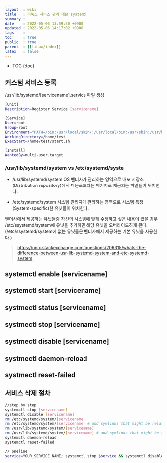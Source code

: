 ```yaml
---
layout  : wiki
title   : 리눅스 서비스 관리 데몬 systemd 
summary : 
date    : 2022-05-06 13:59:50 +0900
updated : 2022-05-06 14:17:02 +0900
tags    : 
toc     : true
public  : true
parent  : [[linux/index]]
latex   : false
---
```

* TOC
{:toc}


## 커스텀 서비스 등록
/usr/lib/systemd/[servicename].service 파일 생성

```sh
[Unit]
Description=Register Service [servicename]

[Service]
User=root
Group=root
Environment="PATH=/bin:/usr/local/sbin/:/usr/local/bin:/usr/sbin:/usr/bin:/usr/local/node/bin"
WorkingDirectory=/home/test
ExecStart=/home/test/start.sh

[Install]
WantedBy=multi-user.target
```

### /usr/lib/systemd/system vs /etc/systemd/syste
- /usr/lib/systemd/system
OS 벤더사가 관리하는 영역으로 배포 저장소(Distribution repository)에서 다운로드되는 패키지로 제공되는 파일들이 위치한다.

- /etc/systemd/system
시스템 관리자가 관리하는 영역으로 시스템 특정(System-specific)한 유닛들이 위치한다.

벤더사에서 제공하는 유닛들중 자신의 시스템에 맞게 수정하고 싶은 내용이 있을 경우 /etc/ssystemd/system에 유닛을 추가하면 해당 유닛을 오버라이드하게 된다. (/etc/ssystemd/system에 없는 유닛들은 벤더사에서 제공하는 기본 유닛을 사용한다.)

> https://unix.stackexchange.com/questions/206315/whats-the-difference-between-usr-lib-systemd-system-and-etc-systemd-system


## systemctl enable [servicename]
## systemctl start [servicename]
## systmectl status [servicename]
## systmectl stop [servicename]
## systmectl disable [servicename]
## systmectl daemon-reload
## systmectl reset-failed

## 서비스 삭제 절차
```sh
//step by step
systemctl stop [servicename]
systemctl disable [servicename]
rm /etc/systemd/system/[servicename]
rm /etc/systemd/system/[servicename] # and symlinks that might be related
rm /usr/lib/systemd/system/[servicename] 
rm /usr/lib/systemd/system/[servicename] # and symlinks that might be related
systemctl daemon-reload
systemctl reset-failed
```

```sh
// oneline
service=YOUR_SERVICE_NAME; systemctl stop $service && systemctl disable $service && rm /etc/systemd/system/$service &&  systemctl daemon-reload && systemctl reset-failed
```

